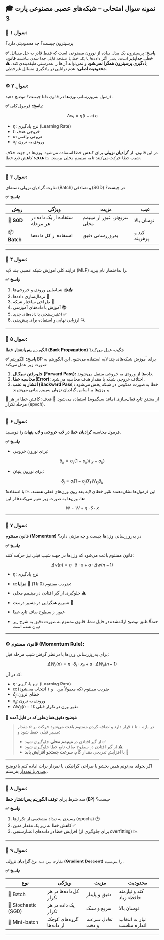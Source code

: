 
## 🎓 نمونه سوال امتحانی – شبکه‌های عصبی مصنوعی پارت 3

### 🧠 سوال ۱:

پرسپترون چیست؟ چه محدودیتی دارد؟

**✅ پاسخ:**
پرسپترون یک مدل ساده از نورون مصنوعی است که فقط قادر به حل مسائل **خطی جداپذیر** است. یعنی اگر داده‌ها با یک خط یا صفحه قابل جدا شدن نباشند، **قانون یادگیری پرسپترون همگرا نمی‌شود** و نمی‌تواند آن‌ها را به‌درستی طبقه‌بندی کند.
⚠️ **محدودیت اصلی:** عدم توانایی در یادگیری مسائل غیرخطی.

---

### ⚙️ سوال ۲:

فرمول به‌روزرسانی وزن‌ها در قانون دلتا چیست؟ توضیح دهید.

**✅ پاسخ:**
فرمول کلی:

$$
\Delta w_i = \eta (t - o)x_i
$$

* $\eta$: نرخ یادگیری (Learning Rate)
* $t$: خروجی هدف
* $o$: خروجی واقعی
* $x_i$: ورودی به نرون

در این قانون، از **گرادیان نزولی** برای کاهش خطا استفاده می‌شود. وزن‌ها در جهت خلاف شیب خطا حرکت می‌کنند تا به مینیمم محلی برسند.
📉 **هدف:** کاهش تابع خطا.

---

### 🧮 سوال ۳:

تفاوت گرادیان نزولی دسته‌ای (Batch) و تصادفی (SGD) در چیست؟

**✅ پاسخ:**

| روش          | ویژگی                          | مزیت                         | عیب           |
| ------------ | ------------------------------ | ---------------------------- | ------------- |
| 🎲 **SGD**   | استفاده از یک داده در هر مرحله | سریع‌تر، عبور از مینیمم محلی | نوسان بالا    |
| 📦 **Batch** | استفاده از کل داده‌ها          | به‌روزرسانی دقیق             | کند و پرهزینه |

---

### 🧪 سوال ۴:

فرایند کلی آموزش شبکه عصبی چند لایه (MLP) را به‌اختصار نام ببرید.

**✅ پاسخ:**

1. شناسایی ورودی و خروجی‌ها 📥📤
2. نرمال‌سازی داده‌ها 📏
3. طراحی ساختار شبکه 🧱
4. آموزش با داده‌های آموزشی 📚
5. اعتبارسنجی با داده‌های جدید ✅
6. ارزیابی نهایی و استفاده برای پیش‌بینی 🔍


---

### 🔄 سوال ۵:

الگوریتم **پس‌انتشار خطا (Back Propagation)** چگونه عمل می‌کند؟

**✅ پاسخ:**
الگوریتم BP برای آموزش شبکه‌های چند لایه استفاده می‌شود. این الگوریتم به صورت زیر عمل می‌کند:

1. **جلو رفتن سیگنال (Forward Pass):** داده‌ها از ورودی به خروجی منتقل می‌شوند.
2. **محاسبه خطا (Error):** اختلاف خروجی شبکه با مقدار هدف محاسبه می‌شود.
3. **انتشار به عقب (Backward Pass):** خطا به صورت معکوس در شبکه پخش می‌شود و وزن‌ها بر اساس گرادیان نزولی به‌روزرسانی می‌شوند.

📌 از مشتق تابع فعال‌سازی (مانند سیگموید) استفاده می‌شود.
🎯 هدف: کاهش خطا در هر مرحله تکرار (epoch).

---

### 🔢 سوال ۶:

فرمول محاسبه **گرادیان خطا در لایه خروجی و لایه پنهان** را بنویسید.

**✅ پاسخ:**

* برای نورون خروجی:

$$
\delta_k = o_k (1 - o_k)(t_k - o_k)
$$

* برای نورون پنهان:

$$
\delta_j = o_j (1 - o_j) \sum_k W_{kj} \delta_k
$$

❗این فرمول‌ها نشان‌دهنده تاثیر خطای لایه بعد روی وزن‌های فعلی هستند.
📉 با استفاده از این δها، وزن‌ها به صورت زیر تغییر می‌کنند:

$$
W = W + \eta \cdot \delta \cdot x
$$

---

### 🔁 سوال ۷:

قانون **ممنتوم (Momentum)** در به‌روزرسانی وزن‌ها چیست و چه مزیتی دارد؟

**✅ پاسخ:**

قانون ممنتوم باعث می‌شود که وزن‌ها در جهت شیب قبلی نیز حرکت کنند:

$$
\Delta w(n) = \eta \cdot \delta \cdot x + \alpha \cdot \Delta w(n-1)
$$

* $\eta$: نرخ یادگیری
* $\alpha$: ضریب ممنتوم (0 تا 1)
  📌 **مزایا:**
* جلوگیری از گیر افتادن در مینیمم محلی ⚠️
* تسریع همگرایی در مسیر درست 🚀
* عبور از سطوح صاف تابع خطا

* حتماً! طبق توضیح ارائه‌شده در فایل شما، قانون ممنتوم به صورت دقیق به شرح زیر بیان شده است:

---

### ⚙️ **قانون ممنتوم (Momentum Rule):**

برای به‌روزرسانی وزن‌ها با در نظر گرفتن شیب مرحله قبل:

$$
\Delta W_{ji}(n) = \eta \cdot \delta_j \cdot x_{ji} + \alpha \cdot \Delta W_{ji}(n-1)
$$

که در آن:

* $\eta$: نرخ یادگیری (Learning Rate)
* $\alpha$: ضریب ممنتوم (که معمولاً بین ۰ و ۱ انتخاب می‌شود)
* $\delta_j$: خطای نرون
* $x_{ji}$: ورودی به نرون
* $\Delta W_{ji}(n-1)$: تغییر وزن در تکرار قبلی

📌 **توضیح دقیق همان‌طور که در فایل آمده:**

> مقدار $\alpha$ در بازه ۰ تا ۱ قرار دارد و اضافه کردن ممنتوم باعث می‌شود حرکت در مسیر قبلی حفظ شود و:
>
> * از گیر افتادن در **مینیمم محلی** جلوگیری شود ✅
> * از گیر افتادن در سطوح صاف تابع خطا جلوگیری شود ⚠️
> * با افزایش تدریجی مقدار گام، **سرعت جستجو افزایش یابد** 🚀

---

اگر بخوای می‌تونم همین بخشو با طراحی گرافیکی یا نمودار برات آماده کنم یا [توضیح بصری با نمودار](f) بفرستم.


---

### 🚫 سوال ۸:

سه شرط برای **توقف الگوریتم پس‌انتشار خطا (BP)** چیست؟

**✅ پاسخ:**

1. رسیدن به تعداد مشخصی از تکرارها (epochs) 🕒
2. کاهش خطا به زیر یک مقدار معین ✅
3. افزایش خطا در داده‌های اعتبارسنجی (برای جلوگیری از overfitting) 📉

---

### 🧩 سوال ۹:

تفاوت بین سه نوع **گرادیان نزولی (Gradient Descent)** را بنویسید.

**✅ پاسخ:**

| نوع                 | ویژگی                    | مزیت             | محدودیت                     |
| ------------------- | ------------------------ | ---------------- | --------------------------- |
| 🧺 Batch            | کل داده‌ها در هر تکرار   | دقیق و پایدار    | کند و نیازمند حافظه زیاد    |
| 🎲 Stochastic (SGD) | یک داده در هر تکرار      | سریع و سبک       | نوسان بالا                  |
| 🧬 Mini-batch       | گروه‌های کوچک از داده‌ها | تعادل سرعت و دقت | نیاز به انتخاب اندازه مناسب |

---

